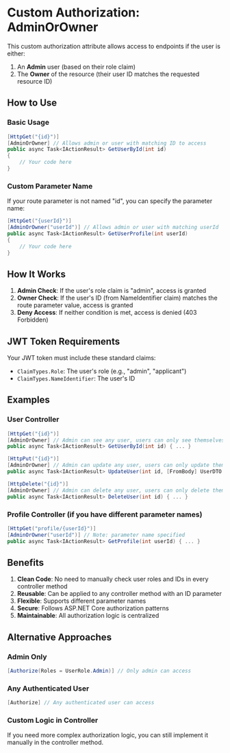 # Custom Authorization: AdminOrOwner

This custom authorization attribute allows access to endpoints if the user is either:
1. An **Admin** user (based on their role claim)
2. The **Owner** of the resource (their user ID matches the requested resource ID)

## How to Use

### Basic Usage
```csharp
[HttpGet("{id}")]
[AdminOrOwner] // Allows admin or user with matching ID to access
public async Task<IActionResult> GetUserById(int id)
{
    // Your code here
}
```

### Custom Parameter Name
If your route parameter is not named "id", you can specify the parameter name:
```csharp
[HttpGet("{userId}")]
[AdminOrOwner("userId")] // Allows admin or user with matching userId
public async Task<IActionResult> GetUserProfile(int userId)
{
    // Your code here
}
```

## How It Works

1. **Admin Check**: If the user's role claim is "admin", access is granted
2. **Owner Check**: If the user's ID (from NameIdentifier claim) matches the route parameter value, access is granted
3. **Deny Access**: If neither condition is met, access is denied (403 Forbidden)

## JWT Token Requirements

Your JWT token must include these standard claims:
- `ClaimTypes.Role`: The user's role (e.g., "admin", "applicant")
- `ClaimTypes.NameIdentifier`: The user's ID

## Examples

### User Controller
```csharp
[HttpGet("{id}")]
[AdminOrOwner] // Admin can see any user, users can only see themselves
public async Task<IActionResult> GetUserById(int id) { ... }

[HttpPut("{id}")]
[AdminOrOwner] // Admin can update any user, users can only update themselves
public async Task<IActionResult> UpdateUser(int id, [FromBody] UserDTO user) { ... }

[HttpDelete("{id}")]
[AdminOrOwner] // Admin can delete any user, users can only delete themselves
public async Task<IActionResult> DeleteUser(int id) { ... }
```

### Profile Controller (if you have different parameter names)
```csharp
[HttpGet("profile/{userId}")]
[AdminOrOwner("userId")] // Note: parameter name specified
public async Task<IActionResult> GetProfile(int userId) { ... }
```

## Benefits

1. **Clean Code**: No need to manually check user roles and IDs in every controller method
2. **Reusable**: Can be applied to any controller method with an ID parameter
3. **Flexible**: Supports different parameter names
4. **Secure**: Follows ASP.NET Core authorization patterns
5. **Maintainable**: All authorization logic is centralized

## Alternative Approaches

### Admin Only
```csharp
[Authorize(Roles = UserRole.Admin)] // Only admin can access
```

### Any Authenticated User
```csharp
[Authorize] // Any authenticated user can access
```

### Custom Logic in Controller
If you need more complex authorization logic, you can still implement it manually in the controller method.